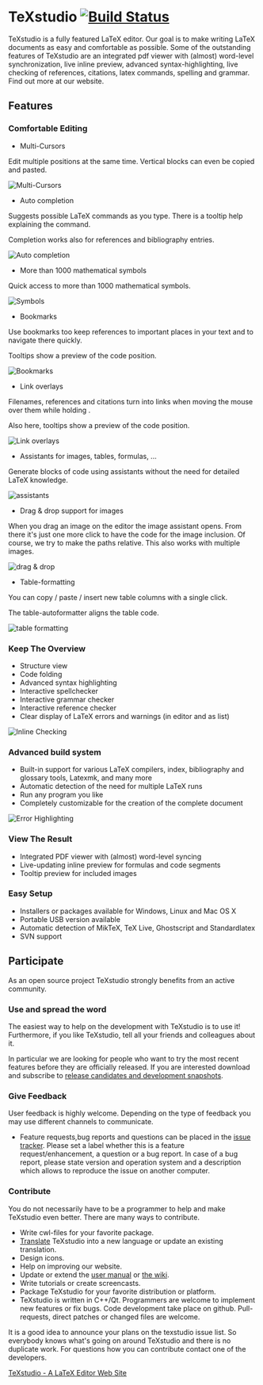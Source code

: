 # TeXstudio [![Build Status](https://travis-ci.org/texstudio-org/texstudio.svg?branch=master)](https://travis-ci.org/texstudio-org/texstudio)


TeXstudio is a fully featured LaTeX editor. Our goal is to make writing LaTeX documents as easy and comfortable as possible. Some of the outstanding features of TeXstudio are an integrated pdf viewer with (almost) word-level synchronization, live inline preview, advanced syntax-highlighting, live checking of references, citations, latex commands, spelling and grammar. Find out more at our website.

## Features 


### Comfortable Editing
 

* Multi-Cursors  


Edit multiple positions at the same time. Vertical blocks can even be copied and pasted.

![Multi-Cursors](https://texstudio.org/images/block-cursor.png)

* Auto completion 


Suggests possible LaTeX commands as you type. There is a tooltip help explaining the command.

Completion works also for references and bibliography entries.

![Auto completion](https://texstudio.org/images/autocompletion-help.png)

* More than 1000 mathematical symbols 


Quick access to more than 1000 mathematical symbols.

![Symbols](https://texstudio.org/images/symbols.png)

* Bookmarks 


Use bookmarks too keep references to important places in your text and to navigate there quickly.

Tooltips show a preview of the code position.

![Bookmarks](https://texstudio.org/images/bookmarks.png)

* Link overlays 


Filenames, references and citations turn into links when moving the mouse over them while holding <Ctrl>.

Also here, tooltips show a preview of the code position.

![Link overlays](https://texstudio.org/images/link-overlay.png)

* Assistants for images, tables, formulas, ... 


Generate blocks of code using assistants without the need for detailed LaTeX knowledge.

![assistants](https://texstudio.org/images/assistants.png)

* Drag & drop support for images 

When you drag an image on the editor the image assistant opens. From there it's just one more click to have the code for the image inclusion. Of course, we try to make the paths relative. This also works with multiple images.

![drag & drop](https://texstudio.org/images/dragdropimages.png)

* Table-formatting 


You can copy / paste / insert new table columns with a single click.

The table-autoformatter aligns the table code.

![table formatting](https://texstudio.org/images/table-formating.png)

### Keep The Overview


*  Structure view
*  Code folding
*  Advanced syntax highlighting
*  Interactive spellchecker
*  Interactive grammar checker
*  Interactive reference checker
*  Clear display of LaTeX errors and warnings (in editor and as list)

![Inline Checking](https://texstudio.org/images/inlineChecking_zoom.png)

### Advanced build system


* Built-in support for various LaTeX compilers, index, bibliography and glossary tools, Latexmk, and many more
* Automatic detection of the need for multiple LaTeX runs
* Run any program you like
* Completely customizable for the creation of the complete document

![Error Highlighting](https://texstudio.org/images/errorHighlighting_zoom.png)

### View The Result


* Integrated PDF viewer with (almost) word-level syncing
* Live-updating inline preview for formulas and code segments
* Tooltip preview for included images


### Easy Setup


* Installers or packages available for Windows, Linux and Mac OS X
* Portable USB version available
* Automatic detection of MikTeX, TeX Live, Ghostscript and Standardlatex
* SVN support

## Participate

As an open source project TeXstudio strongly benefits from an active community.

### Use and spread the word
 
The easiest way to help on the development with TeXstudio is to use it! Furthermore, if you like TeXstudio, tell all your friends and colleagues about it.

In particular we are looking for people who want to try the most recent features before they are officially released. If you are interested download and subscribe to [release candidates and development snapshots](https://texstudio.org/#snapshots).

### Give Feedback

User feedback is highly welcome. Depending on the type of feedback you may use different channels to communicate.

*  Feature requests,bug reports and questions can be placed in the [issue tracker](https://github.com/texstudio-org/texstudio/issues). 
Please set a label whether this is a feature request/enhancement, a question or a bug report. 
In case of a bug report, please state version and operation system and a description which allows to reproduce the issue on another computer.

### Contribute

You do not necessarily have to be a programmer to help and make TeXstudio even better. There are many ways to contribute.

* Write cwl-files for your favorite package.
* [Translate](https://www.transifex.com/texstudio/texstudio/) TeXstudio into a new language or update an existing translation.
* Design icons.
* Help on improving our website.
* Update or extend the [user manual](http://texstudio.sourceforge.net/manual/current/usermanual_en.html) or [the wiki](https://github.com/texstudio-org/texstudio/wiki).
* Write tutorials or create screencasts.
* Package TeXstudio for your favorite distribution or platform.
* TeXstudio is written in C++/Qt. Programmers are welcome to implement new features or fix bugs. Code development take place on github. Pull-requests, direct patches or changed files are welcome.

It is a good idea to announce your plans on the texstudio issue list. So everybody knows what's going on around TeXstudio and there is no duplicate work. For questions how you can contribute contact one of the developers.


[TeXstudio - A LaTeX Editor Web Site](http://www.texstudio.org)
